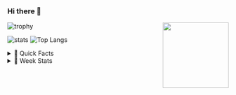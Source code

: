 ### Hi there 👋

<img align="right" src="https://media.giphy.com/media/cs9AnwADBj60g/giphy.gif" width="150">

![trophy](https://github-profile-trophy.vercel.app/?username=ryuyxx&theme=onedark&title=Joined2020,Stars,Commit,Repositories,Followers,Issues)

![stats](https://github-readme-stats.vercel.app/api?username=Ryuyxx&count_private=true&show_icons=true&theme=react&hide=prs)
![Top Langs](https://github-readme-stats.vercel.app/api/top-langs/?username=Ryuyxx&layout=compact&theme=react)



<details><summary>🦔 Quick Facts</summary>
<img align="right" src="https://media.giphy.com/media/vpioNfKK8OFGHuUDMz/giphy.gif" width="300">

- 🌱 **I’m currently learning:**  ML/DL  
- 💬 **Ask me about:**  Sci-Fi movie
- 💙 **I LOVE BUILDING COMPUTERS!!**  [M-ITX mainly]
  - My Baby Specs
  - Ryzen™ 9 5950X
  - GEFORCE RTX 3090
  - 64GB RAM & M.2 2TB

</details>  

<details><summary>📌 Week Stats</summary>

![wakatime stats](https://github-readme-stats.vercel.app/api/wakatime?username=Ryuyxx&layout=compact&theme=react)
</details>
